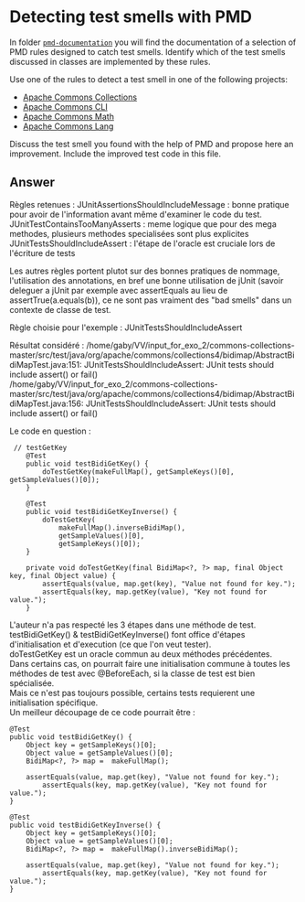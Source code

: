 # Detecting test smells with PMD

In folder [`pmd-documentation`](../pmd-documentation) you will find the documentation of a selection of PMD rules designed to catch test smells.
Identify which of the test smells discussed in classes are implemented by these rules.

Use one of the rules to detect a test smell in one of the following projects:

- [Apache Commons Collections](https://github.com/apache/commons-collections)
- [Apache Commons CLI](https://github.com/apache/commons-cli)
- [Apache Commons Math](https://github.com/apache/commons-math)
- [Apache Commons Lang](https://github.com/apache/commons-lang)

Discuss the test smell you found with the help of PMD and propose here an improvement.
Include the improved test code in this file.

## Answer

Règles retenues : 
JUnitAssertionsShouldIncludeMessage : bonne pratique pour avoir de l'information avant même d'examiner le code du test.  
JUnitTestContainsTooManyAsserts : meme logique que pour des mega methodes, plusieurs methodes specialisées sont plus explicites  
JUnitTestsShouldIncludeAssert : l'étape de l'oracle est cruciale lors de l'écriture de tests  


Les autres règles portent plutot sur des bonnes pratiques de nommage, l'utilisation des annotations, en bref une bonne utilisation de jUnit (savoir deleguer a jUnit par exemple avec assertEquals au lieu de   assertTrue(a.equals(b)), ce ne sont pas vraiment des "bad smells" dans un contexte de classe de test.  


Règle choisie pour l'exemple : JUnitTestsShouldIncludeAssert  

Résultat considéré : /home/gaby/VV/input_for_exo_2/commons-collections-master/src/test/java/org/apache/commons/collections4/bidimap/AbstractBidiMapTest.java:151:	JUnitTestsShouldIncludeAssert:	JUnit tests should include assert() or fail()  
/home/gaby/VV/input_for_exo_2/commons-collections-master/src/test/java/org/apache/commons/collections4/bidimap/AbstractBidiMapTest.java:156:	JUnitTestsShouldIncludeAssert:	JUnit tests should include assert() or fail()


Le code en question : 
```
 // testGetKey
    @Test
    public void testBidiGetKey() {
        doTestGetKey(makeFullMap(), getSampleKeys()[0], getSampleValues()[0]);
    }

    @Test
    public void testBidiGetKeyInverse() {
        doTestGetKey(
            makeFullMap().inverseBidiMap(),
            getSampleValues()[0],
            getSampleKeys()[0]);
    }

    private void doTestGetKey(final BidiMap<?, ?> map, final Object key, final Object value) {
        assertEquals(value, map.get(key), "Value not found for key.");
        assertEquals(key, map.getKey(value), "Key not found for value.");
    }
```

L'auteur n'a pas respecté les 3 étapes dans une méthode de test.  
testBidiGetKey() & testBidiGetKeyInverse() font office d'étapes d'initialisation et d'execution (ce que l'on veut tester).  
doTestGetKey est un oracle commun au deux méthodes précédentes.  
Dans certains cas, on pourrait faire une initialisation commune à toutes les méthodes de test avec @BeforeEach, si la classe de test est bien spécialisée.  
Mais ce n'est pas toujours possible, certains tests requierent une initialisation spécifique.  
Un meilleur découpage de ce code pourrait être :   

```
@Test
public void testBidiGetKey() {
	Object key = getSampleKeys()[0];
	Object value = getSampleValues()[0];
	BidiMap<?, ?> map =  makeFullMap(); 
	
	assertEquals(value, map.get(key), "Value not found for key.");
        assertEquals(key, map.getKey(value), "Key not found for value.");  
}

@Test
public void testBidiGetKeyInverse() {
	Object key = getSampleKeys()[0];
	Object value = getSampleValues()[0];
	BidiMap<?, ?> map =  makeFullMap().inverseBidiMap();
	
	assertEquals(value, map.get(key), "Value not found for key.");
        assertEquals(key, map.getKey(value), "Key not found for value.");
}
```





